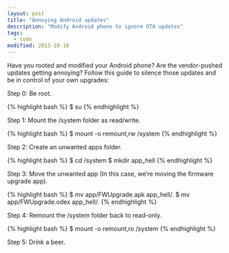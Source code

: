 ```yaml
---
layout: post
title: "Annoying Android updates"
description: "Modify Android phone to ignore OTA updates"
tags: 
  - code
modified: 2013-10-10
---
```


Have you rooted and modified your Android phone? Are the vendor-pushed updates getting annoying? Follow this guide to silence those updates and be in control of your own upgrades:

Step 0: Be root.

{% highlight bash %}
$ su
{% endhighlight %}


Step 1: Mount the /system folder as read/write.

{% highlight bash %}
$ mount -o remount,rw /system
{% endhighlight %}

Step 2: Create an unwanted apps folder.

{% highlight bash %}
$ cd /system
$ mkdir app_hell
{% endhighlight %}

Step 3: Move the unwanted app (In this case, we’re moving the firmware upgrade app).

{% highlight bash %}
$ mv app/FWUpgrade.apk app_hell/. 
$ mv app/FWUpgrade.odex app_hell/.
{% endhighlight %}

Step 4: Remount the /system folder back to read-only.

{% highlight bash %}
$ mount -o remount,ro /system
{% endhighlight %}

Step 5: Drink a beer.